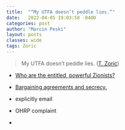```yaml
---
title:  "“My UTFA doesn’t peddle lies.”"
date:   2022-04-05 19:03:58 -0400
categories: post
author: "Marcin Peski"
layout: posts
classes: wide
tags: Zoric
---
```


>My UTFA doesn’t peddle lies. (<a href="https://twitter.com/terezia_zoric/status/1509567118961958913">T. Zoric</a>)

* <a href="{{ relative_url }}{% post_url 2022-04-01-Jewish-Faculty %}">Who are the entitled, powerful Zionists?</a>

* <a href="{% post_url 2022-01-26-Bargaining-agreement-secrecy %}">Bargaining agreements and secrecy.</a>

* explicitly email

* OHRP complaint

* 
